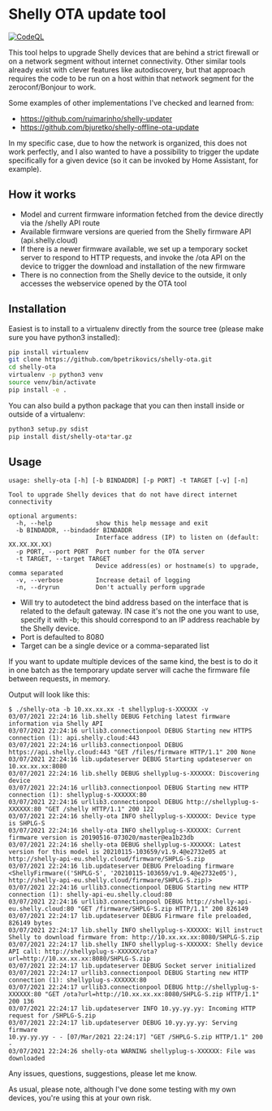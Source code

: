 # Shelly OTA update tool

[![CodeQL](https://github.com/bpetrikovics/shelly-ota/actions/workflows/codeql-analysis.yml/badge.svg)](https://github.com/bpetrikovics/shelly-ota/actions/workflows/codeql-analysis.yml)

This tool helps to upgrade Shelly devices that are behind a strict firewall or on a network segment without
internet connectivity. Other similar tools already exist with clever features like autodiscovery, but that
approach requires the code to be run on a host within that network segment for the zeroconf/Bonjour to work.

Some examples of other implementations I've checked and learned from:

* https://github.com/ruimarinho/shelly-updater
* https://github.com/bjuretko/shelly-offline-ota-update

In my specific case, due to how the network is organized, this does not work perfectly, and I also wanted
to have a possibility to trigger the update specifically for a given device (so it can be invoked by
Home Assistant, for example).

## How it works

* Model and current firmware information fetched from the device directly via the /shelly API route
* Available firmware versions are queried from the Shelly firmware API (api.shelly.cloud)
* If there is a newer firmware available, we set up a temporary socket server to respond to HTTP requests, and invoke
  the /ota API on the device to trigger the download and installation of the new firmware
* There is no connection from the Shelly device to the outside, it only accesses the webservice opened by the OTA tool

## Installation

Easiest is to install to a virtualenv directly from the source tree (please make sure you have python3 installed):

```bash
pip install virtualenv
git clone https://github.com/bpetrikovics/shelly-ota.git
cd shelly-ota
virtualenv -p python3 venv
source venv/bin/activate
pip install -e .
```

You can also build a python package that you can then install inside or outside of a virtualenv:

```bash
python3 setup.py sdist
pip install dist/shelly-ota*tar.gz
```

## Usage

```
usage: shelly-ota [-h] [-b BINDADDR] [-p PORT] -t TARGET [-v] [-n]

Tool to upgrade Shelly devices that do not have direct internet connectivity

optional arguments:
  -h, --help            show this help message and exit
  -b BINDADDR, --bindaddr BINDADDR
                        Interface address (IP) to listen on (default: XX.XX.XX.XX)
  -p PORT, --port PORT  Port number for the OTA server
  -t TARGET, --target TARGET
                        Device address(es) or hostname(s) to upgrade, comma separated
  -v, --verbose         Increase detail of logging
  -n, --dryrun          Don't actually perform upgrade
```

* Will try to autodetect the bind address based on the interface that is related to the default gateway. IN case it's
  not the one you want to use, specify it with -b; this should correspond to an IP address reachable by the Shelly
  device.
* Port is defaulted to 8080
* Target can be a single device or a comma-separated list

If you want to update multiple devices of the same kind, the best is to do it in one batch as the temporary update
server will cache the
firmware file between requests, in memory.

Output will look like this:

```
$ ./shelly-ota -b 10.xx.xx.xx -t shellyplug-s-XXXXXX -v
03/07/2021 22:24:16 lib.shelly DEBUG Fetching latest firmware information via Shelly API
03/07/2021 22:24:16 urllib3.connectionpool DEBUG Starting new HTTPS connection (1): api.shelly.cloud:443
03/07/2021 22:24:16 urllib3.connectionpool DEBUG https://api.shelly.cloud:443 "GET /files/firmware HTTP/1.1" 200 None
03/07/2021 22:24:16 lib.updateserver DEBUG Starting updateserver on 10.xx.xx.xx:8080
03/07/2021 22:24:16 lib.shelly DEBUG shellyplug-s-XXXXXX: Discovering device
03/07/2021 22:24:16 urllib3.connectionpool DEBUG Starting new HTTP connection (1): shellyplug-s-XXXXXX:80
03/07/2021 22:24:16 urllib3.connectionpool DEBUG http://shellyplug-s-XXXXXX:80 "GET /shelly HTTP/1.1" 200 122
03/07/2021 22:24:16 shelly-ota INFO shellyplug-s-XXXXXX: Device type is SHPLG-S
03/07/2021 22:24:16 shelly-ota INFO shellyplug-s-XXXXXX: Current firmware version is 20190516-073020/master@ea1b23db
03/07/2021 22:24:16 shelly-ota DEBUG shellyplug-s-XXXXXX: Latest version for this model is 20210115-103659/v1.9.4@e2732e05 at http://shelly-api-eu.shelly.cloud/firmware/SHPLG-S.zip
03/07/2021 22:24:16 lib.updateserver DEBUG Preloading firmware <ShellyFirmware(('SHPLG-S', '20210115-103659/v1.9.4@e2732e05'), http://shelly-api-eu.shelly.cloud/firmware/SHPLG-S.zip)>
03/07/2021 22:24:16 urllib3.connectionpool DEBUG Starting new HTTP connection (1): shelly-api-eu.shelly.cloud:80
03/07/2021 22:24:16 urllib3.connectionpool DEBUG http://shelly-api-eu.shelly.cloud:80 "GET /firmware/SHPLG-S.zip HTTP/1.1" 200 826149
03/07/2021 22:24:17 lib.updateserver DEBUG Firmware file preloaded, 826149 bytes
03/07/2021 22:24:17 lib.shelly INFO shellyplug-s-XXXXXX: Will instruct Shelly to download firmware from: http://10.xx.xx.xx:8080/SHPLG-S.zip
03/07/2021 22:24:17 lib.shelly INFO shellyplug-s-XXXXXX: Shelly device API call: http://shellyplug-s-XXXXXX/ota?url=http://10.xx.xx.xx:8080/SHPLG-S.zip
03/07/2021 22:24:17 lib.updateserver DEBUG Socket server initialized
03/07/2021 22:24:17 urllib3.connectionpool DEBUG Starting new HTTP connection (1): shellyplug-s-XXXXXX:80
03/07/2021 22:24:17 urllib3.connectionpool DEBUG http://shellyplug-s-XXXXXX:80 "GET /ota?url=http://10.xx.xx.xx:8080/SHPLG-S.zip HTTP/1.1" 200 136
03/07/2021 22:24:17 lib.updateserver INFO 10.yy.yy.yy: Incoming HTTP request for /SHPLG-S.zip
03/07/2021 22:24:17 lib.updateserver DEBUG 10.yy.yy.yy: Serving firmware
10.yy.yy.yy - - [07/Mar/2021 22:24:17] "GET /SHPLG-S.zip HTTP/1.1" 200 -
03/07/2021 22:24:26 shelly-ota WARNING shellyplug-s-XXXXXX: File was downloaded
```

Any issues, questions, suggestions, please let me know.

As usual, please note, although I've done some testing with my own devices, you're using this at your own risk.

